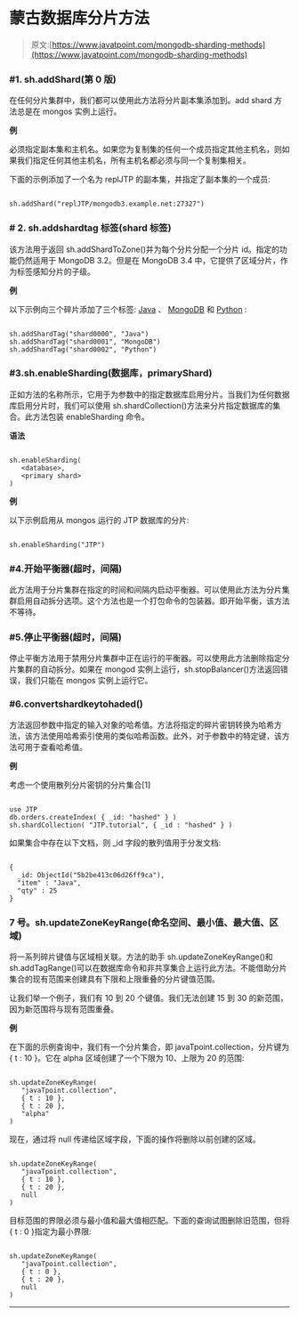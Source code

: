 # 蒙古数据库分片方法

> 原文:[https://www.javatpoint.com/mongodb-sharding-methods](https://www.javatpoint.com/mongodb-sharding-methods)

### #1\. sh.addShard(第 0 版)

在任何分片集群中，我们都可以使用此方法将分片副本集添加到。add shard 方法总是在 mongos 实例上运行。

**例**

必须指定副本集和主机名。如果您为复制集的任何一个成员指定其他主机名，则如果我们指定任何其他主机名，所有主机名都必须与同一个复制集相关。

下面的示例添加了一个名为 replJTP 的副本集，并指定了副本集的一个成员:

```

sh.addShard("replJTP/mongodb3.example.net:27327")

```

### # 2\. sh.addshardtag 标签(shard 标签)

该方法用于返回 sh.addShardToZone()并为每个分片分配一个分片 id。指定的功能仍然适用于 MongoDB 3.2。但是在 MongoDB 3.4 中，它提供了区域分片，作为标签感知分片的子级。

**例**

以下示例向三个碎片添加了三个标签: [Java](https://www.javatpoint.com/java-tutorial) 、 [MongoDB](https://www.javatpoint.com/mongodb-tutorial) 和 [Python](https://www.javatpoint.com/python-tutorial) :

```

sh.addShardTag("shard0000", "Java")
sh.addShardTag("shard0001", "MongoDB")
sh.addShardTag("shard0002", "Python")

```

### #3.sh.enableSharding(数据库，primaryShard)

正如方法的名称所示，它用于为参数中的指定数据库启用分片。当我们为任何数据库启用分片时，我们可以使用 sh.shardCollection()方法来分片指定数据库的集合。此方法包装 enableSharding 命令。

**语法**

```

sh.enableSharding(
   <database>,
   <primary shard> 
)

```

**例**

以下示例启用从 mongos 运行的 JTP 数据库的分片:

```

sh.enableSharding("JTP")

```

### #4.开始平衡器(超时，间隔)

此方法用于分片集群在指定的时间和间隔内启动平衡器。可以使用此方法为分片集群启用自动拆分选项。这个方法也是一个打包命令的包装器。即开始平衡，该方法不等待。

### #5.停止平衡器(超时，间隔)

停止平衡方法用于禁用分片集群中正在运行的平衡器。可以使用此方法删除指定分片集群的自动拆分。如果在 mongod 实例上运行，sh.stopBalancer()方法返回错误，我们只能在 mongos 实例上运行它。

### #6.convertshardkeytohaded(<object>)</object>

方法返回参数中指定的输入对象的哈希值。方法将指定的碎片密钥转换为哈希方法，该方法使用哈希索引使用的类似哈希函数。此外，对于参数中的特定键，该方法可用于查看哈希值。

**例**

考虑一个使用散列分片密钥的分片集合[1]

```

use JTP
db.orders.createIndex( { _id: "hashed" } )
sh.shardCollection( "JTP.tutorial", { _id : "hashed" } )

```

如果集合中存在以下文档，则 _id 字段的散列值用于分发文档:

```

{
  _id: ObjectId("5b2be413c06d26ff9ca"),
  "item" : "Java",
  "qty" : 25
}

```

### 7 号。sh.updateZoneKeyRange(命名空间、最小值、最大值、区域)

将一系列碎片键值与区域相关联。方法的助手 sh.updateZoneKeyRange()和 sh.addTagRange()可以在数据库命令和非共享集合上运行此方法。不能借助分片集合的现有范围来创建具有下限和上限重叠的分片键值范围。

让我们举一个例子，我们有 10 到 20 个键值。我们无法创建 15 到 30 的新范围，因为新范围将与现有范围重叠。

**例**

在下面的示例查询中，我们有一个分片集合，即 javaTpoint.collection，分片键为{ t : 10 }。它在 alpha 区域创建了一个下限为 10、上限为 20 的范围:

```

sh.updateZoneKeyRange(
   "javaTpoint.collection",
   { t : 10 },
   { t : 20 },
   "alpha"
)

```

现在，通过将 null 传递给区域字段，下面的操作将删除以前创建的区域。

```

sh.updateZoneKeyRange(
   "javaTpoint.collection",
   { t : 10 },
   { t : 20 },
   null
)

```

目标范围的界限必须与最小值和最大值相匹配。下面的查询试图删除旧范围，但将{ t : 0 }指定为最小界限:

```

sh.updateZoneKeyRange(
   "javaTpoint.collection",
   { t : 0 },
   { t : 20 },
   null
)

```

* * *